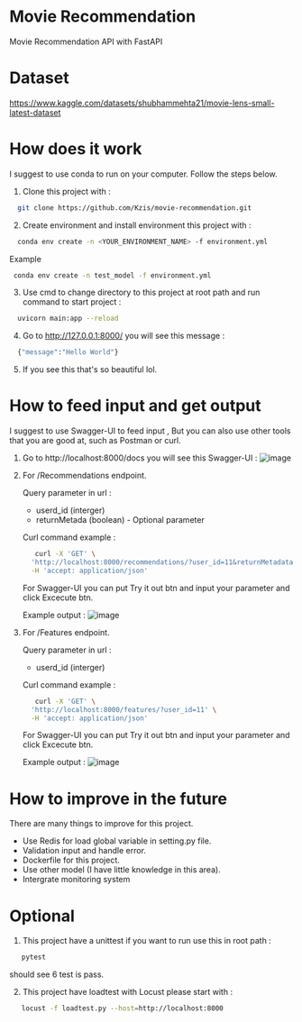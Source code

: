 # Movie Recommendation
Movie Recommendation API with FastAPI

# Dataset
https://www.kaggle.com/datasets/shubhammehta21/movie-lens-small-latest-dataset

# How does it work
I suggest to use conda to run on your computer. Follow the steps below.

1. Clone this project with :
 ```sh
   git clone https://github.com/Kzis/movie-recommendation.git
   ```
2. Create environment and install environment this project with :
 ```sh
   conda env create -n <YOUR_ENVIRONMENT_NAME> -f environment.yml
   ```
   
   Example 
   
  ```sh
   conda env create -n test_model -f environment.yml
   ```
3. Use cmd to change directory to this project at root path and run command to start project :
 
 ```sh
   uvicorn main:app --reload
   ```
4. Go to http://127.0.0.1:8000/ you will see this message :
 
 ```sh
   {"message":"Hello World"}
   ```
5. If you see this that's so beautiful lol.

#  How to feed input and get output
I suggest to use Swagger-UI to feed input , But you can also use other tools that you are good at, such as Postman or curl.

1. Go to http://localhost:8000/docs you will see this Swagger-UI :
![image](https://user-images.githubusercontent.com/25294734/165154296-68a83605-326b-4b59-bd42-1c3667c0b1e3.png)

2. For /Recommendations endpoint.
   
   Query parameter in url :
   - userd_id (interger)
   - returnMetada (boolean) - Optional parameter

   Curl command example :
   ```sh
      curl -X 'GET' \
     'http://localhost:8000/recommendations/?user_id=11&returnMetadata=true' \
     -H 'accept: application/json'
     ```
   For Swagger-UI you can put Try it out btn and input your parameter and click Excecute btn.
   
   Example output :
   ![image](https://user-images.githubusercontent.com/25294734/165156232-3890d36c-282b-43ec-a1ad-c5910ef53195.png)


3. For /Features endpoint.
   
   Query parameter in url :
   - userd_id (interger)

   Curl command example :
   ```sh
      curl -X 'GET' \
     'http://localhost:8000/features/?user_id=11' \
     -H 'accept: application/json'
     ```
   For Swagger-UI you can put Try it out btn and input your parameter and click Excecute btn.
   
   Example output :
   ![image](https://user-images.githubusercontent.com/25294734/165156375-f2d0734b-5c81-416f-9ebf-5e1c28ab19fc.png)

# How to improve in the future
There are many things to improve for this project.
- Use Redis for load global variable in setting.py file.
- Validation input and handle error.
- Dockerfile for this project.
- Use other model (I have little knowledge in this area).
- Intergrate monitoring system

# Optional

1. This project have a unittest if you want to run use this in root path :

```sh
   pytest
   ```
 should see 6 test is pass.
 
2. This project have loadtest with Locust please start with :
 
 ```sh
    locust -f loadtest.py --host=http://localhost:8000
     
